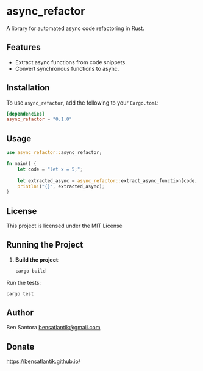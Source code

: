 # async_refactor

A library for automated async code refactoring in Rust.

## Features

- Extract async functions from code snippets.
- Convert synchronous functions to async.

## Installation

To use `async_refactor`, add the following to your `Cargo.toml`:

```toml
[dependencies]
async_refactor = "0.1.0"
```
## Usage
```rust
use async_refactor::async_refactor;

fn main() {
    let code = "let x = 5;";
    
    let extracted_async = async_refactor::extract_async_function(code, "my_async_func");
    println!("{}", extracted_async);
}
```
## License
This project is licensed under the MIT License

## Running the Project

1. **Build the project**:
   ```sh
   cargo build
   ```
Run the tests:
```sh
cargo test
```
## Author
Ben Santora <bensatlantik@gmail.com>

## Donate
https://bensatlantik.github.io/

